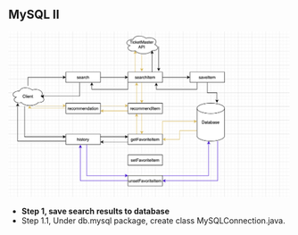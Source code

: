 ## MySQL II

![](img/2020-08-13-02-17-33.png)

- **Step 1, save search results to database**
- Step 1.1, Under db.mysql package, create class MySQLConnection.java.



































